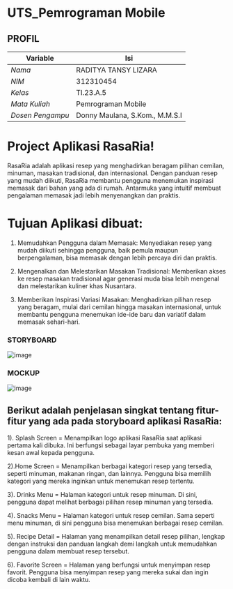 # UTS_Pemrograman Mobile
## PROFIL
| Variable           |             Isi            |
| -------------------|----------------------------|
| *Nama*           |         RADITYA TANSY LIZARA       |
| *NIM*            |          312310454       |
| *Kelas*          |          TI.23.A.5         |
| *Mata Kuliah*    |     Pemrograman Mobile     |
| *Dosen Pengampu* |Donny Maulana, S.Kom., M.M.S.I  |

# Project Aplikasi RasaRia!

RasaRia adalah aplikasi resep yang menghadirkan beragam pilihan cemilan, minuman, masakan tradisional, dan internasional. Dengan panduan resep yang mudah diikuti, RasaRia membantu pengguna menemukan inspirasi memasak dari bahan yang ada di rumah. Antarmuka yang intuitif membuat pengalaman memasak jadi lebih menyenangkan dan praktis.

# Tujuan Aplikasi dibuat:

1. Memudahkan Pengguna dalam Memasak: Menyediakan resep yang mudah diikuti sehingga pengguna, baik pemula maupun berpengalaman, bisa memasak dengan lebih percaya diri dan praktis.

2. Mengenalkan dan Melestarikan Masakan Tradisional: Memberikan akses ke resep masakan tradisional agar generasi muda bisa lebih mengenal dan melestarikan kuliner khas Nusantara.

3. Memberikan Inspirasi Variasi Masakan: Menghadirkan pilihan resep yang beragam, mulai dari cemilan hingga masakan internasional, untuk membantu pengguna menemukan ide-ide baru dan variatif dalam memasak sehari-hari.




### STORYBOARD
![image](https://github.com/user-attachments/assets/7a5dffeb-97df-400f-8b42-ebcf9b404426)


### MOCKUP
![image](https://github.com/user-attachments/assets/9770769b-78f2-4954-a57f-6ed9ec9dde1a)





## Berikut adalah penjelasan singkat tentang fitur-fitur yang ada pada storyboard aplikasi RasaRia:

1). Splash Screen = 
Menampilkan logo aplikasi RasaRia saat aplikasi pertama kali dibuka. Ini berfungsi sebagai layar pembuka yang memberi kesan awal kepada pengguna.

2).Home Screen = 
Menampilkan berbagai kategori resep yang tersedia, seperti minuman, makanan ringan, dan lainnya. Pengguna bisa memilih kategori yang mereka inginkan untuk menemukan resep tertentu.

3). Drinks Menu = 
Halaman kategori untuk resep minuman. Di sini, pengguna dapat melihat berbagai pilihan resep minuman yang tersedia.

4). Snacks Menu = 
Halaman kategori untuk resep cemilan. Sama seperti menu minuman, di sini pengguna bisa menemukan berbagai resep cemilan.

5). Recipe Detail = 
Halaman yang menampilkan detail resep pilihan, lengkap dengan instruksi dan panduan langkah demi langkah untuk memudahkan pengguna dalam membuat resep tersebut.

6). Favorite Screen = 
Halaman yang berfungsi untuk menyimpan resep favorit. Pengguna bisa menyimpan resep yang mereka sukai dan ingin dicoba kembali di lain waktu.
